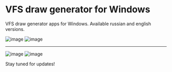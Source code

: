 # VFS draw generator for Windows

VFS draw generator apps for Windows. Available russian and english versions.

![image](https://github.com/user-attachments/assets/2fff373f-70ca-479e-8185-60e4d104f4fb) ![image](https://github.com/user-attachments/assets/fbc204bc-b794-4f36-87ca-b67b7f635294)

-----------------------------------------------------------------------------------------------------------------------------------------------------------------------------------

![image](https://github.com/user-attachments/assets/f1a2b03e-cd20-4261-875e-8bf41e1d83ad) ![image](https://github.com/user-attachments/assets/4707968b-92ed-4928-a111-dc7a926c8864)

Stay tuned for updates!
